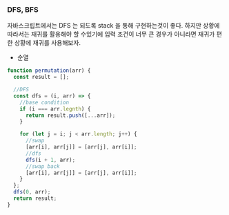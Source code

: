 ### DFS, BFS

<p>자바스크립트에서는 DFS 는 되도록 stack 을 통해 구현하는것이 좋다. 하지만 상황에 따라서는 재귀를 활용해야 할 수있기에 입력 조건이 너무 큰 경우가 아니라면 재귀가 편한 상황에 재귀를 사용해보자. </p>

- 순열

```js
function permutation(arr) {
  const result = [];

  //DFS
  const dfs = (i, arr) => {
    //base condition
    if (i === arr.legnth) {
      return result.push([...arr]);
    }

    for (let j = i; j < arr.length; j++) {
      //swap
      [arr[i], arr[j]] = [arr[j], arr[i]];
      //dfs
      dfs(i + 1, arr);
      //swap back
      [arr[i], arr[j]] = [arr[j], arr[i]];
    }
  };
  dfs(0, arr);
  return result;
}
```
